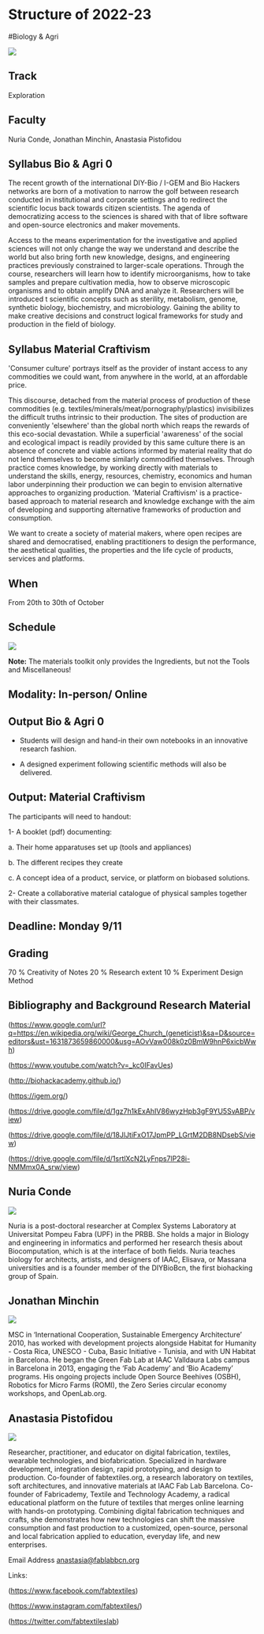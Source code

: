Structure of 2022-23
======================

#Biology & Agri

![](images/bio&agri_2.png)

## Track
 Exploration

## Faculty
Nuria Conde, Jonathan Minchin, Anastasia Pistofidou


## Syllabus Bio & Agri 0

The recent growth of the international DIY-Bio / I-GEM and Bio Hackers networks are born of a motivation to narrow the golf between research conducted in institutional and corporate settings and to redirect the scientific locus back towards citizen scientists. The agenda of democratizing access to the sciences is shared with that of libre software and open-source electronics and maker movements.

Access to the means experimentation for the investigative and applied sciences will not only change the way we understand and describe the world but also bring forth new knowledge, designs, and engineering practices previously constrained to larger-scale operations. Through the course, researchers will learn how to identify microorganisms, how to take samples and prepare cultivation media, how to observe microscopic organisms and to obtain amplify DNA and analyze it. Researchers will be introduced t scientific concepts such as sterility, metabolism, genome, synthetic biology, biochemistry, and microbiology. Gaining the ability to make creative decisions and construct logical frameworks for study and production in the field of biology.

## Syllabus Material Craftivism

'Consumer culture' portrays itself as the provider of instant access to any commodities we could want, from anywhere in the world, at an affordable price.

This discourse, detached from the material process of production of these commodities (e.g. textiles/minerals/meat/pornography/plastics) invisibilizes the difficult truths intrinsic to their production. The sites of production are conveniently 'elsewhere' than the global north which reaps the rewards of this eco-social devastation.
While a superficial 'awareness' of the social and ecological impact is readily provided by this same culture there is an absence of concrete and viable actions informed by material reality that do not lend themselves to become similarly commodified themselves.
Through practice comes knowledge, by working directly with materials to understand the skills, energy, resources, chemistry, economics and human labor underpinning their production we can begin to envision alternative approaches to organizing production.
'Material Craftivism' is a practice-based approach to material research and knowledge exchange with the aim of developing and supporting alternative frameworks of production and consumption.

We want to create a society of material makers, where open recipes are shared and democratised, enabling practitioners to design the performance, the aesthetical qualities, the properties and the life cycle of products, services and platforms.


## When  
From 20th to 30th of October


## Schedule

![](images/schedule.jpg)

**Note:** The materials toolkit only provides the Ingredients, but not the Tools and Miscellaneous!


## Modality: In-person/ Online

## Output Bio & Agri 0

- Students will design and hand-in their own notebooks in an innovative research fashion.

- A designed experiment following scientific methods will also be delivered.



## Output: Material Craftivism

The participants will need to handout:

1- A booklet (pdf) documenting:

a. Their home apparatuses set up (tools and appliances)

b. The different recipes they create

c. A concept idea of a product, service, or platform on biobased solutions.

2- Create a collaborative material catalogue of physical samples together with their classmates.

## Deadline: Monday 9/11

## Grading

70 % Creativity of Notes
20 % Research extent
10 % Experiment Design Method

## Bibliography and Background Research Material

(https://www.google.com/url?q=https://en.wikipedia.org/wiki/George_Church_(geneticist)&sa=D&source=editors&ust=1631873659860000&usg=AOvVaw008k0z0BmW9hnP6xicbWwh)

(https://www.youtube.com/watch?v=_kc0IFavUes)

(http://biohackacademy.github.io/)

(https://igem.org/)

(https://drive.google.com/file/d/1gz7h1kExAhIV86wyzHpb3gF9YU5SvABP/view)

(https://drive.google.com/file/d/18JlJtiFxO17JpmPP_LGrtM2DB8NDsebS/view)

(https://drive.google.com/file/d/1srtlXcN2LyFnps7lP28i-NMMmx0A_srw/view)


## Nuria Conde



![](../../../../assets/images/faculty_photos/nuria_conde.jpg)

Nuria is a post-doctoral researcher at Complex Systems Laboratory at Universitat Pompeu Fabra (UPF) in the PRBB. She holds a major in Biology and engineering in informatics and performed her research thesis about Biocomputation, which is at the interface of both fields. Nuria teaches biology for architects, artists, and designers of IAAC, Elisava, or Massana universities and is a founder member of the DIYBioBcn, the first biohacking group of Spain.

<!-- [Email Address](nuriacondepueyo@gmail.com) -->


## Jonathan Minchin




![](../../../../assets/images/faculty_photos/jonathan_minchin.jpg)

MSC in ‘International Cooperation, Sustainable Emergency Architecture’ 2010, has worked with development projects alongside Habitat for Humanity - Costa Rica, UNESCO - Cuba, Basic Initiative - Tunisia, and with UN Habitat in Barcelona. He began the Green Fab Lab at IAAC Valldaura Labs campus in Barcelona in 2013, engaging the ‘Fab Academy’ and ‘Bio Academy’ programs. His ongoing projects include Open Source Beehives (OSBH), Robotics for Micro Farms (ROMI), the Zero Series circular economy workshops, and OpenLab.org.


## Anastasia Pistofidou

![](../../../../assets/images/faculty_photos/anastasia_pistofidou.jpg)

Researcher, practitioner, and educator on digital fabrication, textiles, wearable technologies, and biofabrication. Specialized in hardware development, integration design, rapid prototyping, and design to production. Co-founder of fabtextiles.org, a research laboratory on textiles, soft architectures, and innovative materials at IAAC Fab Lab Barcelona. Co-founder of Fabricademy, Textile and Technology Academy, a radical educational platform on the future of textiles that merges online learning with hands-on prototyping. Combining digital fabrication techniques and crafts, she demonstrates how new technologies can shift the massive consumption and fast production to a customized, open-source, personal and local fabrication applied to education, everyday life, and new enterprises.

Email Address anastasia@fablabbcn.org

Links:

(https://www.facebook.com/fabtextiles)

(https://www.instagram.com/fabtextiles/)

(https://twitter.com/fabtextileslab)
